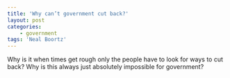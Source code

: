 ```yaml
---
title: 'Why can’t government cut back?'
layout: post
categories:
    - government
tags: 'Neal Boortz'
---
```


Why is it when times get rough only the people have to look for ways to cut back? Why is this always just absolutely impossible for government?